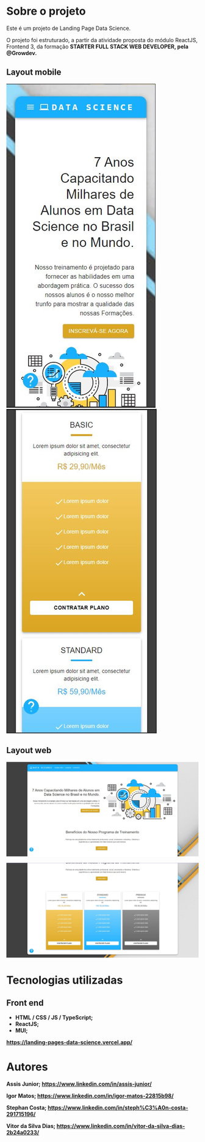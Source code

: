 # Sobre o projeto

Este é um projeto de Landing Page Data Science. 

O projeto foi estruturado, a partir da atividade proposta do módulo ReactJS, Frontend 3, da formação <strong>STARTER FULL STACK WEB DEVELOPER<strong>, pela @Growdev.
## Layout mobile

![Mobile 1](https://github.com/46Stephan/landing_pages_data_science-master/blob/master/src/img/img3.JPG) ![Mobile 2](https://github.com/46Stephan/landing_pages_data_science-master/blob/master/src/img/img4.JPG)

## Layout web
![Web 1](https://github.com/46Stephan/landing_pages_data_science-master/blob/master/src/img/img1.JPG)

![Web 2](https://github.com/46Stephan/landing_pages_data_science-master/blob/master/src/img/img2.JPG)

# Tecnologias utilizadas

## Front end
- HTML / CSS / JS / TypeScript;
- ReactJS;
- MUI;

https://landing-pages-data-science.vercel.app/

# Autores

Assis Junior; 
https://www.linkedin.com/in/assis-junior/

Igor Matos; 
https://www.linkedin.com/in/igor-matos-22815b98/

Stephan Costa; 
https://www.linkedin.com/in/steph%C3%A0n-costa-291715196/

Vitor da Silva Dias; 
https://www.linkedin.com/in/vitor-da-silva-dias-2b24a0233/
